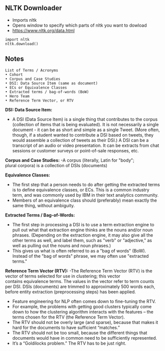 ## NLTK Downloader
- Imports nltk
- Opens window to specify which parts of nltk you want to dowload
- https://www.nltk.org/data.html
```
import nltk
nltk.download()
```

## Notes
```
List of Terms / Acronyms
• Cohort
• Corpus and Case Studies
• DSI: Data Source Item (same as document)
• ECs or Equivalence Classes
• Extracted terms / bag-of-words (BoW)
• Hero Team
• Reference Term Vector, or RTV
```

**DSI: Data Source Item:**
- A DSI (Data Source Item) is a single thing that contributes to the corpus (collection of items that is being evaluated). It is not necessarily a single document - it can be as short and simple as a single Tweet. (More often, though, if a student wanted to contribute a DSI based on tweets, they would assemble a collection of tweets as their DSI.) A DSI can be a transcript of an audio or video presentation. It can be extracts from chat sessions or customer surveys or point-of-sale responses, etc. 

**Corpus and Case Studies:**
 -A corpus (literally, Latin for "body"; plural corpora) is a collection of DSIs (documents)

**Equivalence Classes:**
- The first step that a person needs to do after getting the extracted terms is to define equivalence classes, or ECs. This is a common industry term, and was commonly used by IBM in their text analytics community.
- Members of an equivalence class should (preferably) mean exactly the same thing, without ambiguity.  

**Extracted Terms / Bag-of-Words:**
- The first step in processing a DSI is to use a term extraction engine to pull out what that extraction engine thinks are the nouns and/or noun phrases. (Depending on the extraction engine, it may also give all the other terms as well, and label them, such as "verb" or "adjective," as well as pulling out the nouns and noun phrases.)
- This gives us what is often referred to as a "bag of words" (BoW). Instead of the "bag of words" phrase, we may often use "extracted terms."

**Reference Term Vector (RTV):**
-The Reference Term Vector (RTV) is the vector of terms selected for use in clustering; this vector contains equivalence terms. The values in the vector refer to term counts per DSI. DSIs (documents) are trimmed to approximately 500 words each, before entity extraction (preprocessing steps) has been applied.
- Feature engineering for NLP often comes down to fine-tuning the RTV. 
- For example, the problems with getting good clusters typically come down to how the clustering algorithm interacts with the features – the terms chosen for the RTV (the Reference Term Vector).
- The RTV should not be overly large (and sparse), because that makes it hard for the documents to have sufficient “matches.”
- The RTV should not be too small, because the different things that documents would have in common need to be sufficiently represented.
- It’s a “Goldilocks problem.” The RTV has to be just right.


